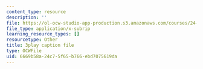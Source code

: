 ```yaml
---
content_type: resource
description: ''
file: https://ol-ocw-studio-app-production.s3.amazonaws.com/courses/24-908-creole-language-and-caribbean-identities-spring-2017/6669b58a24c75f65b766ebd7075619da_vHflY7UBg70.vtt
file_type: application/x-subrip
learning_resource_types: []
resourcetype: Other
title: 3play caption file
type: OCWFile
uid: 6669b58a-24c7-5f65-b766-ebd7075619da
---
```

